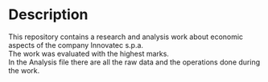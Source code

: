 # Description
This repository contains a research and analysis work about economic aspects of the company Innovatec s.p.a.    
The work was evaluated with the highest marks.     
In the Analysis file there are all the raw data and the operations done during the work.    

